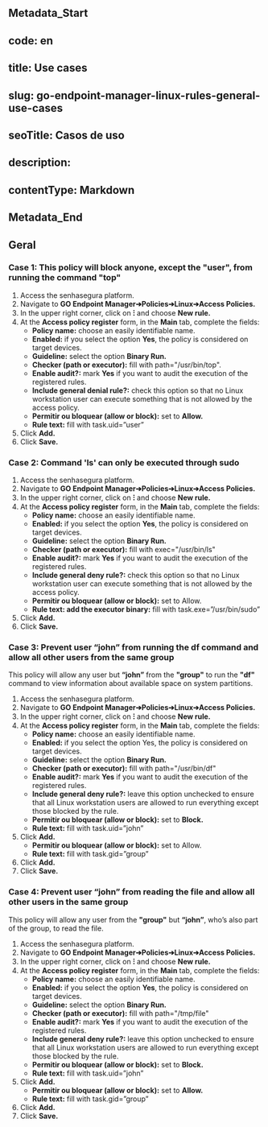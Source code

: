 ## Metadata_Start 
## code: en
## title: Use cases 
## slug: go-endpoint-manager-linux-rules-general-use-cases 
## seoTitle: Casos de uso 
## description:  
## contentType: Markdown 
## Metadata_End
## Geral
### Case 1: This policy will block anyone, except the "user", from running the command "top"

1. Access the senhasegura platform.
2. Navigate to **GO Endpoint Manager➔Policies➔Linux➔Access Policies.**
3. In the upper right corner, click on **⁝** and choose **New rule.**
4. At the **Access policy register** form, in the **Main** tab, complete the fields:
    * **Policy name:** choose an easily identifiable name.
    * **Enabled:** if you select the option **Yes**, the policy is considered on target devices.
    * **Guideline:** select the option **Binary Run.**
    * **Checker (path or executor):** fill with path="/usr/bin/top".
    * **Enable audit?:** mark **Yes** if you want to audit the execution of the registered rules.
    * **Include general denial rule?:** check this option so that no Linux workstation user can execute something that is not allowed by the access policy.
    * **Permitir ou bloquear (allow or block):** set to **Allow.**
    * **Rule text:**  fill with task.uid=”user”
5. Click **Add.**
6. Click **Save.**


### Case 2:  Command 'ls' can only be executed through sudo

1. Access the senhasegura platform.
2. Navigate to **GO Endpoint Manager➔Policies➔Linux➔Access Policies.**
3. In the upper right corner, click on **⁝** and choose **New rule.**
4. At the **Access policy register** form, in the **Main** tab, complete the fields:
    * **Policy name:** choose an easily identifiable name.
    * **Enabled:** if you select the option **Yes**, the policy is considered on target devices.
    * **Guideline:** select the option **Binary Run.**
    * **Checker (path or executor):** fill with exec="/usr/bin/ls"
    * **Enable audit?:** mark **Yes** if you want to audit the execution of the registered rules.
    * **Include general deny rule?:** check this option so that no Linux workstation user can execute something that is not allowed by the access policy.
    * **Permitir ou bloquear (allow or block):** set to Allow.
    * **Rule text: add the executor binary:** fill with task.exe=”/usr/bin/sudo”
5. Click **Add.**
6. Click **Save.**


### Case 3: Prevent user “john” from running the df command and allow all other users from the same group

This policy will allow any user but **“john”** from the **"group"** to run the **"df"** command to view information about available space on system partitions.

1. Access the senhasegura platform.
2. Navigate to **GO Endpoint Manager➔Policies➔Linux➔Access Policies.**
3. In the upper right corner, click on **⁝** and choose **New rule.**
4. At the **Access policy register** form, in the **Main** tab, complete the fields:
    * **Policy name:** choose an easily identifiable name.
    * **Enabled:** if you select the option Yes, the policy is considered on target devices.
    * **Guideline:** select the option **Binary Run.**
    * **Checker (path or executor):** fill with path="/usr/bin/df"
    * **Enable audit?:** mark **Yes** if you want to audit the execution of the registered rules.
    * **Include general deny rule?:** leave this option unchecked to ensure that all Linux workstation users are allowed to run everything except those blocked by the rule.
    * **Permitir ou bloquear (allow or block):** set to **Block.**
    * **Rule text:** fill with task.uid=”john”  
5. Click **Add.**
    * **Permitir ou bloquear (allow or block):** set to Allow.
    * **Rule text:** fill with task.gid=”group”
6. Click **Add.**
7. Click **Save.**


### Case 4: Prevent user “john” from reading the file and allow all other users in the same group

This policy will allow any user from the **"group"** but **“john”**, who’s also part of the group, to read the file.

1. Access the senhasegura platform.
2. Navigate to **GO Endpoint Manager➔Policies➔Linux➔Access Policies.**
3. In the upper right corner, click on **⁝** and choose **New rule.**
4. At the **Access policy register** form, in the **Main** tab, complete the fields:
    * **Policy name:** choose an easily identifiable name.
    * **Enabled:** if you select the option **Yes**, the policy is considered on target devices.
    * **Guideline:** select the option **Binary Run.**
    * **Checker (path or executor):** fill with path="/tmp/file"
    * **Enable audit?:** mark **Yes** if you want to audit the execution of the registered rules.
    * **Include general deny rule?:** leave this option unchecked to ensure that all Linux workstation users are allowed to run everything except those blocked by the rule.
    * **Permitir ou bloquear (allow or block):** set to **Block.**
    * **Rule text:** fill with task.uid=”john”  
5. Click **Add.**
    * **Permitir ou bloquear (allow or block):** set to **Allow.**
    * **Rule text:** fill with task.gid=”group”
6. Click **Add.**
7. Click **Save.**
